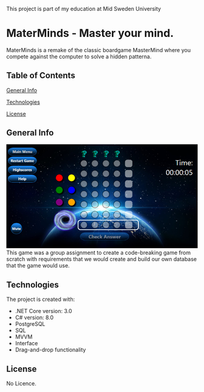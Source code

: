 This project is part of my education at Mid Sweden University

# MaterMinds - Master your mind.
MaterMinds is a remake of the classic boardgame MasterMind where you 
compete against the computer to solve a hidden patterna.

## Table of Contents
[General Info](#general-info)

[Technologies](#technologies)

[License](#license)

## General Info
![How the game page looks like!](/materminds.png "Game page")
This game was a group assignment to create a code-breaking game 
from scratch with requirements that we would create and build 
our own database that the game would use.

## Technologies
The project is created with:
* .NET Core version: 3.0
* C# version: 8.0
* PostgreSQL
* SQL
* MVVM 
* Interface
* Drag-and-drop functionality

## License
No Licence.
